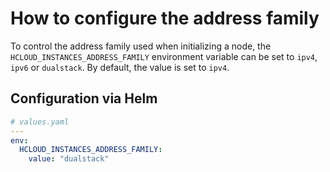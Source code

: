 # How to configure the address family

To control the address family used when initializing a node, the `HCLOUD_INSTANCES_ADDRESS_FAMILY` environment variable can be set to `ipv4`, `ipv6` or `dualstack`. By default, the value is set to `ipv4`.

## Configuration via Helm

```yaml
# values.yaml
---
env:
  HCLOUD_INSTANCES_ADDRESS_FAMILY:
    value: "dualstack"
```
